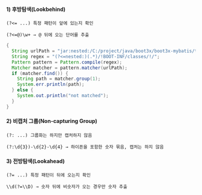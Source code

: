 #### 1) 후방탐색(Lookbehind)

```
(?<= ...) 특정 패턴이 앞에 있는지 확인

(?<=@)\w+ → @ 뒤에 오는 단어를 추출
```

```java
{
  String urlPath = "jar:nested:/C:/project/java/boot3x/boot3x-mybatis/target/boot3x-mybatis-0.1-SNAPSHOT.jar/!BOOT-INF/classes/!/";
  String regex = "(?<=nested:)(.*)/!BOOT-INF/classes/!/";
  Pattern pattern = Pattern.compile(regex);
  Matcher matcher = pattern.matcher(urlPath);
  if (matcher.find()) {
    String path = matcher.group(1);
    System.err.println(path);
  } else {
    System.out.println("not matched");
  }
}
```

#### 2) 비캡처 그룹(Non-capturing Group)

```
(?: ...) 그룹화는 하지만 캡처하지 않음

(?:\d{3})-\d{2}-\d{4} → 하이픈을 포함한 숫자 묶음, 캡처는 하지 않음
```

#### 3) 전방탐색(Lookahead)

```
(?= ...) 특정 패턴이 뒤에 오는지 확인

\\d(?=\\D) → 숫자 뒤에 비숫자가 오는 경우만 숫자 추출
```
